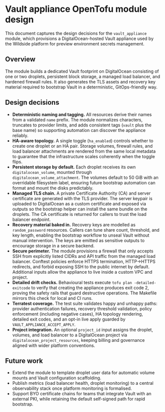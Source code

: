 # Vault appliance OpenTofu module design

This document captures the design decisions for the `vault_appliance` module,
which provisions a DigitalOcean-hosted Vault appliance used by the Wildside
platform for preview environment secrets management.

## Overview

The module builds a dedicated Vault footprint on DigitalOcean consisting of one
or two droplets, persistent block storage, a managed load balancer, and
hardened firewall rules. It also generates the TLS assets and recovery key
material required to bootstrap Vault in a deterministic, GitOps-friendly way.

## Design decisions

- **Deterministic naming and tagging.** All resources derive their names from a
  validated `name` prefix. The module normalizes characters, truncates to
  provider limits, and adds consistent tags (`vault` plus the base name) so
  supporting automation can discover the appliance reliably.
- **HA-aware topology.** A single toggle (`ha_enabled`) controls whether to
  create one droplet or an HA pair. Storage volumes, firewall rules, and load
  balancer attachments are rendered from the same local metadata to guarantee
  that the infrastructure scales coherently when the toggle flips.
- **Persistent storage by default.** Each droplet receives its own
  `digitalocean_volume`, mounted through `digitalocean_volume_attachment`. The
  volumes default to 50 GiB with an overridable filesystem label, ensuring
  future bootstrap automation can format and mount the disks predictably.
- **Managed TLS chain.** A private Certificate Authority (CA) and server
  certificate are generated with the TLS provider. The server keypair is
  uploaded to DigitalOcean as a custom
  certificate and exposed via outputs so the bootstrap helper can install the
  same bundle on the droplets. The CA certificate is returned for callers to
  trust the load balancer endpoint.
- **Recovery material baked in.** Recovery keys are modelled as
  `random_password` resources. Callers can tune share count, threshold, and key
  length, enabling the bootstrap workflow to unseal Vault without manual
  intervention. The keys are emitted as sensitive outputs to encourage storage
  in a secure backend.
- **Secure perimeter.** The module provisions a firewall that only accepts SSH
  from explicitly listed CIDRs and API traffic from the managed load balancer.
  Conftest policies enforce HTTPS termination, HTTP→HTTPS redirects, and forbid
  exposing SSH to the public internet by default. Additional inputs allow the
  appliance to live inside a custom VPC and project.
- **Detailed drift checks.** Behavioural tests execute
  `tofu plan -detailed-exitcode` to verify that creating the appliance produces
  exit code 2, proving the safety rails that guard destructive operations. The
  Makefile mirrors this check for local and CI runs.
- **Terratest coverage.** The test suite validates happy and unhappy paths:
  provider authentication failures, recovery threshold validation, policy
  enforcement (including negative cases), HA topology rendering, detailed exit
  codes, and an opt-in live apply guarded by `VAULT_APPLIANCE_ACCEPT_APPLY`.
- **Project integration.** An optional `project_id` input assigns the droplet,
  volumes, and load balancer to a DigitalOcean project via
  `digitalocean_project_resources`, keeping billing and governance aligned with
  wider platform conventions.

## Future work

- Extend the module to template droplet user data for automatic volume mounts
  and Vault configuration scaffolding.
- Publish metrics (load balancer health, droplet monitoring) to a central
  observability stack once platform monitoring is formalised.
- Support BYO certificate chains for teams that integrate Vault with an
  external PKI, while retaining the default self-signed path for rapid
  bootstrap.
